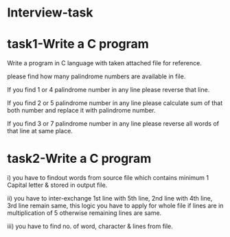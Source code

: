 # Interview-task

# task1-Write a C program

Write a program in C language with taken attached file for reference.

please find how many palindrome numbers are available in file.

If you find 1 or 4 palindrome number in any line please reverse that line.

If you find 2 or 5 palindrome number in any line please calculate sum of that both number and replace it with palindrome number.

If you find 3 or 7 palindrome number in any line please reverse all words of that line at same place.


# task2-Write a C program

i) you have to findout words from source file which contains minimum 1 Capital letter & stored in output file.

ii) you have to inter-exchange 1st line with 5th line, 2nd line with 4th line, 3rd line remain same, this logic you have to apply for whole file if lines are in multiplication of 5 otherwise remaining lines are same.

iii) you have to find no. of word, character & lines from file.
